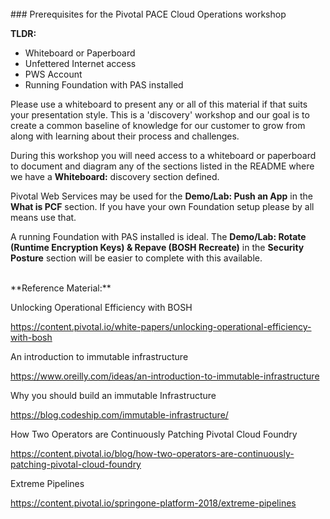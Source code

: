 <br>
### Prerequisites for the Pivotal PACE Cloud Operations workshop

**TLDR:**

- Whiteboard or Paperboard
- Unfettered Internet access
- PWS Account
- Running Foundation with PAS installed

Please use a whiteboard to present any or all of this material if that suits your presentation style. This is a 'discovery' workshop and our goal is to create a common baseline of knowledge for our customer to grow from along with learning about their process and challenges.

During this workshop you will need access to a whiteboard or paperboard to document and diagram any of the sections listed in the README where we have a **Whiteboard:** discovery section defined.

Pivotal Web Services may be used for the **Demo/Lab: Push an App** in the **What is PCF** section. If you have your own Foundation setup please by all means use that.

A running Foundation with PAS installed is ideal. The **Demo/Lab: Rotate (Runtime Encryption Keys) & Repave (BOSH Recreate)** in the **Security Posture** section will be easier to complete with this available.

<br>
**Reference Material:**

Unlocking Operational Efficiency with BOSH

https://content.pivotal.io/white-papers/unlocking-operational-efficiency-with-bosh

An introduction to immutable infrastructure

https://www.oreilly.com/ideas/an-introduction-to-immutable-infrastructure

Why you should build an immutable Infrastructure

https://blog.codeship.com/immutable-infrastructure/

How Two Operators are Continuously Patching Pivotal Cloud Foundry

https://content.pivotal.io/blog/how-two-operators-are-continuously-patching-pivotal-cloud-foundry

Extreme Pipelines

https://content.pivotal.io/springone-platform-2018/extreme-pipelines
<br>
